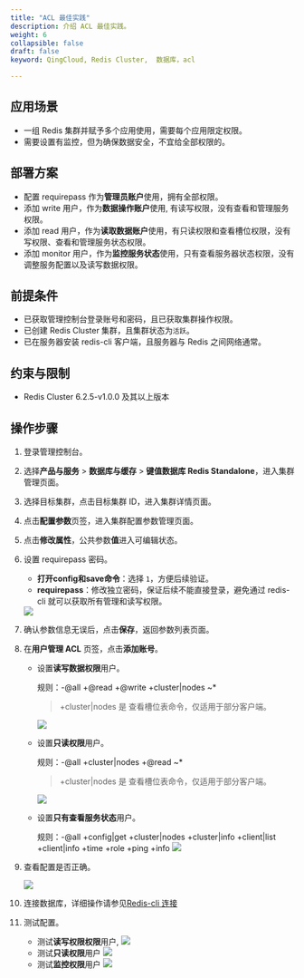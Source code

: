 ```yaml
---
title: "ACL 最佳实践"
description: 介绍 ACL 最佳实践。
weight: 6
collapsible: false
draft: false
keyword: QingCloud, Redis Cluster,  数据库，acl

---
```


## 应用场景

- 一组 Redis 集群并赋予多个应用使用，需要每个应用限定权限。
- 需要设置有监控，但为确保数据安全，不宜给全部权限的。

## 部署方案

- 配置 requirepass 作为**管理员账户**使用，拥有全部权限。
- 添加 write 用户，作为**数据操作账户**使用, 有读写权限，没有查看和管理服务权限。
- 添加 read 用户，作为**读取数据账户**使用，有只读权限和查看槽位权限，没有写权限、查看和管理服务状态权限。
- 添加 monitor 用户，作为**监控服务状态**使用，只有查看服务器状态权限，没有调整服务配置以及读写数据权限。

## 前提条件

- 已获取管理控制台登录账号和密码，且已获取集群操作权限。
- 已创建 Redis Cluster 集群，且集群状态为`活跃`。
- 已在服务器安装 redis-cli 客户端，且服务器与 Redis 之间网络通常。

## 约束与限制

- Redis Cluster 6.2.5-v1.0.0 及其以上版本

## 操作步骤

1. 登录管理控制台。

2. 选择**产品与服务** > **数据库与缓存** > **键值数据库 Redis Standalone**，进入集群管理页面。

3. 选择目标集群，点击目标集群 ID，进入集群详情页面。

4. 点击**配置参数**页签，进入集群配置参数管理页面。

5. 点击**修改属性**，公共参数**值**进入可编辑状态。

6. 设置 requirepass 密码。

   * **打开config和save命令**：选择 `1`，方便后续验证。
   * **requirepass**：修改独立密码，保证后续不能直接登录，避免通过 redis-cli 就可以获取所有管理和读写权限。

   <img src="../../_images/acl_config_01.png" style="zoom:100%;" />

7. 确认参数信息无误后，点击**保存**，返回参数列表页面。

8. 在**用户管理 ACL** 页签，点击**添加账号**。

   * 设置**读写数据权限**用户。

     规则：-@all +@read +@write +cluster|nodes ~*

     > +cluster|nodes 是 查看槽位表命令，仅适用于部分客户端。

     <img src="../../_images/acl_config_02.png" style="zoom:100%;" />

   * 设置**只读权限**用户。

     规则：-@all +cluster|nodes +@read ~*

     > +cluster|nodes 是 查看槽位表命令，仅适用于部分客户端。

     <img src="../../_images/acl_config_03.png" style="zoom:100%;" />

   * 设置**只有查看服务状态**用户。

     规则：-@all +config|get +cluster|nodes +cluster|info +client|list +client|info +time +role +ping +info 
     <img src="../../_images/acl_config_04.png" style="zoom:100%;" />

9. 查看配置是否正确。

   <img src="../../_images/acl_config_05.png" style="zoom:100%;" />

10. 连接数据库，详细操作请参见[Redis-cli 连接](/database/redis_cluster/manual/connect/redis_cli/)

11. 测试配置。

    - 测试**读写权限权限**用户, 
      <img src="../../_images/acl_config_06.png" style="zoom:100%;" />
    - 测试**只读权限**用户
      <img src="../../_images/acl_config_07.png" style="zoom:100%;" />
    - 测试**监控权限**用户
      <img src="../../_images/acl_config_08.png" style="zoom:100%;" />

